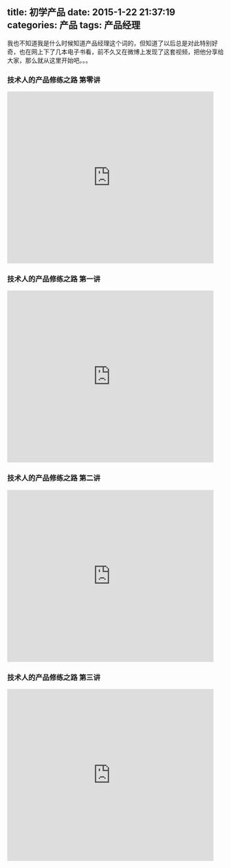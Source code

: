 title: 初学产品
date: 2015-1-22 21:37:19
categories: 产品
tags: 产品经理
---
我也不知道我是什么时候知道产品经理这个词的，但知道了以后总是对此特别好奇，也在网上下了几本电子书看，前不久又在微博上发现了这套视频，把他分享给大家，那么就从这里开始吧。。。  
### 技术人的产品修练之路    第零讲<!--more-->  

<iframe src="http://www.tudou.com/programs/view/html5embed.action?type=0&code=aZQVWpVOEvo&lcode=&resourceId=366570488_06_05_99" allowtransparency="true" allowfullscreen="true" scrolling="no" border="0" frameborder="0" style="width:480px;height:400px;"></iframe>

### 技术人的产品修练之路    第一讲  

<iframe src="http://www.tudou.com/programs/view/html5embed.action?type=0&code=E50GcNAKMQc&lcode=&resourceId=366570488_06_05_99" allowtransparency="true" allowfullscreen="true" scrolling="no" border="0" frameborder="0" style="width:480px;height:400px;"></iframe>


### 技术人的产品修练之路    第二讲  

<iframe src="http://www.tudou.com/programs/view/html5embed.action?type=0&code=2gA6cEJddOc&lcode=&resourceId=366570488_06_05_99" allowtransparency="true" allowfullscreen="true" scrolling="no" border="0" frameborder="0" style="width:480px;height:400px;"></iframe>


### 技术人的产品修练之路    第三讲  

<iframe src="http://www.tudou.com/programs/view/html5embed.action?type=0&code=TymeE_VVdbY&lcode=&resourceId=366570488_06_05_99" allowtransparency="true" allowfullscreen="true" scrolling="no" border="0" frameborder="0" style="width:480px;height:400px;"></iframe>